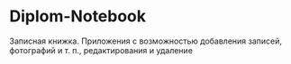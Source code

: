 # Diplom-Notebook
Записная книжка. Приложения с возможностью добавления записей, фотографий и т. п., редактирования и удаление
